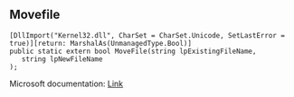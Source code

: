 ## Movefile

```
[DllImport("Kernel32.dll", CharSet = CharSet.Unicode, SetLastError = true)][return: MarshalAs(UnmanagedType.Bool)]
public static extern bool MoveFile(string lpExistingFileName,
   string lpNewFileName
);
```

Microsoft documentation: [Link](https://docs.microsoft.com/en-us/windows/win32/api/winbase/nf-winbase-movefilew)

